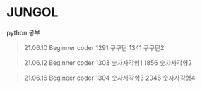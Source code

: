 # JUNGOL
python 공부

> 21.06.10 Beginner coder 1291 구구단 1341 구구단2

> 21.06.12 Beginner coder 1303 숫자사각형1 1856 숫자사각형2

> 21.06.16 Begineer coder 1304 숫자사각형3 2046 숫자사각형4
